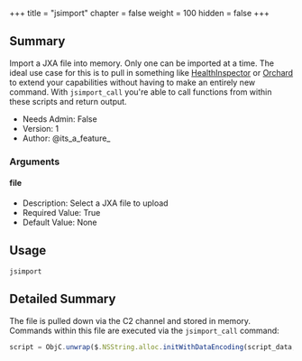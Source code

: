 +++
title = "jsimport"
chapter = false
weight = 100
hidden = false
+++

## Summary

Import a JXA file into memory. Only one can be imported at a time. The ideal use case for this is to pull in something like [HealthInspector](https://github.com/its-a-feature/HealthInspector) or [Orchard](https://github.com/its-a-feature/Orchard) to extend your capabilities without having to make an entirely new command. With `jsimport_call` you're able to call functions from within these scripts and return output.
- Needs Admin: False  
- Version: 1  
- Author: @its_a_feature_  

### Arguments

#### file

- Description: Select a JXA file to upload
- Required Value: True  
- Default Value: None  

## Usage

```
jsimport
```


## Detailed Summary
The file is pulled down via the C2 channel and stored in memory. Commands within this file are executed via the `jsimport_call` command:
```JavaScript
script = ObjC.unwrap($.NSString.alloc.initWithDataEncoding(script_data, $.NSUTF8StringEncoding));
```
